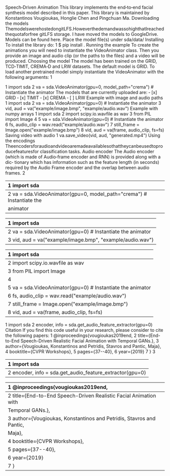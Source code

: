 Speech‑Driven Animation
This library implements the end‑to‑end facial synthesis model described in this paper.
This library is maintained by Konstantinos Vougioukas, Honglie Chen and Pingchuan Ma.
Downloading the models
ThemodelswerehostedongitLFS.HoweverthedemandwassohighthatIreachedthequotaforfree
gitLFS storage. I have moved the models to GoogleDrive. Models can be found here. Place the model
file(s) under sda/data/
Installing
To install the library do:
1 $ pip install .
Running the example
To create the animations you will need to instantiate the VideoAnimator class. Then you provide an
image and audio clip (or the paths to the files) and a video will be produced.
Choosing the model
The model has been trained on the GRID, TCD‑TIMIT, CREMA‑D and LRW datasets. The default model
is GRID. To load another pretrained model simply instantiate the VideoAnimator with the following
arguments:
1

1 import sda
2 va = sda.VideoAnimator(gpu=0, model_path="crema") # Instantiate the
animator
The models that are currently uploaded are: ‑ [x] GRID ‑ [x] TIMIT ‑ [x] CREMA ‑ [ ] LRW
Example with image and audio paths
1 import sda
2 va = sda.VideoAnimator(gpu=0) # Instantiate the animator
3 vid, aud = va("example/image.bmp", "example/audio.wav")
Example with numpy arrays
1 import sda
2 import scipy.io.wavfile as wav
3 from PIL import Image
4
5 va = sda.VideoAnimator(gpu=0) # Instantiate the animator
6 fs, audio_clip = wav.read("example/audio.wav")
7 still_frame = Image.open("example/image.bmp")
8 vid, aud = va(frame, audio_clip, fs=fs)
Saving video with audio
1 va.save_video(vid, aud, "generated.mp4")
Using the encodings
Theencodersforaudioandvideoaremadeavailablesothattheycanbeusedtoproducefeaturesfor
classification tasks.
Audio encoder
The Audio encoder (which is made of Audio‑frame encoder and RNN) is provided along with a dic‑
tionary which has information such as the feature length (in seconds) required by the Audio Frame
encoder and the overlap between audio frames.
2

| 1 import sda                                                          |
|:----------------------------------------------------------------------|
| 2 va = sda.VideoAnimator(gpu=0, model_path="crema") # Instantiate the |
| animator                                                              |

| 1 import sda                                               |
|:-----------------------------------------------------------|
| 2 va = sda.VideoAnimator(gpu=0) # Instantiate the animator |
| 3 vid, aud = va("example/image.bmp", "example/audio.wav")  |

| 1 import sda                                               |
|:-----------------------------------------------------------|
| 2 import scipy.io.wavfile as wav                           |
| 3 from PIL import Image                                    |
| 4                                                          |
| 5 va = sda.VideoAnimator(gpu=0) # Instantiate the animator |
| 6 fs, audio_clip = wav.read("example/audio.wav")           |
| 7 still_frame = Image.open("example/image.bmp")            |
| 8 vid, aud = va(frame, audio_clip, fs=fs)                  |

1 import sda
2 encoder, info = sda.get_audio_feature_extractor(gpu=0)
Citation
If you find this code useful in your research, please consider to cite the following papers:
1 @inproceedings{vougioukas2019end,
2 title={End-to-End Speech-Driven Realistic Facial Animation with
Temporal GANs.},
3 author={Vougioukas, Konstantinos and Petridis, Stavros and Pantic,
Maja},
4 booktitle={CVPR Workshops},
5 pages={37--40},
6 year={2019}
7 }
3

| 1 import sda                                             |
|:---------------------------------------------------------|
| 2 encoder, info = sda.get_audio_feature_extractor(gpu=0) |

| 1 @inproceedings{vougioukas2019end,                                  |
|:---------------------------------------------------------------------|
| 2 title={End-to-End Speech-Driven Realistic Facial Animation with    |
| Temporal GANs.},                                                     |
| 3 author={Vougioukas, Konstantinos and Petridis, Stavros and Pantic, |
| Maja},                                                               |
| 4 booktitle={CVPR Workshops},                                        |
| 5 pages={37--40},                                                    |
| 6 year={2019}                                                        |
| 7 }                                                                  |